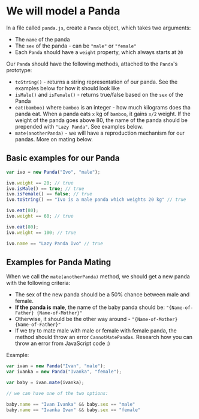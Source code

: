 # We will model a Panda

In a file called `panda.js`, create a `Panda` object, which takes two arguments:

* The `name` of the panda
* The `sex` of the panda - can be `"male"` or `"female"`
* Each `Panda` should have a `weight` property, which always starts at `20`

Our `Panda` should have the following methods, attached to the `Panda`'s prototype:

* `toString()` - returns a string representation of our panda. See the examples below for how it should look like
* `isMale()` and `isFemale()` - returns true/false based on the `sex` of the Panda
* `eat(bamboo)` where `bamboo` is an integer - how much kilograms does tha panda eat. When a panda eats `x` kg of `bamboo`, it gains `x/2` weight. If the weight of the panda goes above 80, the name of the panda should be prepended with `"Lazy Panda"`. See examples below.
* `mate(anotherPanda)` - we will have a reproduction mechanism for our pandas. More on mating below.

## Basic examples for our Panda

```javascript
var ivo = new Panda("Ivo", "male");

ivo.weight == 20; // true
ivo.isMale() == true; // true
ivo.isFemale() == false; // true
ivo.toString() == "Ivo is a male panda which weights 20 kg" // true

ivo.eat(80);
ivo.weight == 60; // true

ivo.eat(80);
ivo.weight == 100; // true

ivo.name == "Lazy Panda Ivo" // true
```

## Examples for Panda Mating

When we call the `mate(anotherPanda)` method, we should get a new panda with the following criteria:

* The sex of the new panda should be a 50% chance between male and female.
* **If the panda is male**, the name of the baby panda should be: `"{Name-of-Father} {Name-of-Mother}"`
* Otherwise, it should be the other way around - `"{Name-of-Mother} {Name-of-Father}"`
* If we try to mate male with male or female with female panda, the method should throw an error `CannotMatePandas`. Research how you can throw an error from JavaScript code :)

Example:


```javascript
var ivan = new Panda("Ivan", "male");
var ivanka = new Panda("Ivanka", "female");

var baby = ivan.mate(ivanka);

// we can have one of the two options:

baby.name == "Ivan Ivanka" && baby.sex == "male" 
baby.name == "Ivanka Ivan" && baby.sex == "female"
```

